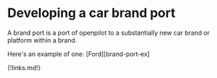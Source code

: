# Developing a car brand port

A brand port is a port of openpilot to a substantially new car brand or platform within a brand.

Here's an example of one: [Ford][brand-port-ex]

{!links.md!}